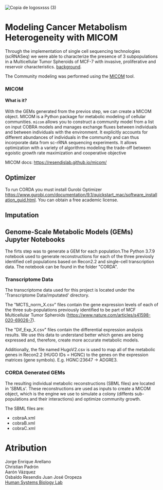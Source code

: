 ![Copia de logosxsss (3)](https://github.com/resendislab/Modeling_Heterogeneity_Cancer_Metabolism_MICOM/assets/45723112/4e369c2c-cab2-4e9f-a9b4-c2bfe2e4248a)


# Modeling Cancer Metabolism Heterogeneity with MICOM

Through the implementation of single cell sequencing technologies (scRNASeq) we were able to characterize the presence of 3 subpopulations in a Multicellular Tumor Spheroids of MCF-7 with invasive, proliferative and reservoir characteristics. [background](https://www.nature.com/articles/s41598-020-69026-7). 

The Community modeling was performed using the  [MICOM](https://journals.asm.org/doi/10.1128/mSystems.00606-19) tool.
### MICOM

#### What is it?
With the GEMs generated from the previos step, we can create a MICOM object. MICOM is a Python package for metabolic modeling of cellular communities. `micom` allows you to construct a community model from a list on input COBRA models and manages exchange fluxes between individuals and between individuals with the environment. It explicitly accounts for different abundances of individuals in the community and can thus incorporate data from sc-rRNA sequencing experiments. It allows optimization with a variety of algorithms modeling the trade-off between egoistic growth rate maximization and cooperative objective

MICOM docs: https://resendislab.github.io/micom/





## Optimizer
 To run CORDA you must install Gurobi Optimizer https://www.gurobi.com/documentation/9.1/quickstart_mac/software_installation_guid.html. You can obtain a free academic license. 

## Imputation

## Genome-Scale Metabolic Models (GEMs) Jupyter Notebooks

The firts step was to generate a GEM for each population.The Python 3.7.9 notebook used to generate reconstructions for each of the three previosly identified cell populations based on Recon2.2 and single-cell transcription data. The notebook can be found in the folder "CORDA".

### Transcriptome Data

The transcriptome data used for this project is located under the 'Transcriptome Data/imputated' directory. 

The "MCTS_norm_X.csv" files contain the gene expression levels of each of the three sub-populations previously identified to be part of MCF Multicellular Tumor Spheroids (https://www.nature.com/articles/s41598-020-69026-7). 

The "Dif_Exp_X.csv" files contain the differential expression analysis results. We use this data to understand better which genes are being expressed and, therefore, create more accurate metabolic models.

Additionally, the file named HugoV2.csv is used to map all of the metabolic genes in Recon2.2 (HUGO IDs = HGNC) to the genes on the expression matrices (gene symbols). E.g. HGNC:23647 -> ADGRE3.

### CORDA Generated GEMs 

The resulting individual metabolic reconstructions (SBML files) are located in 'SBMLs'. These reconstructions are used as inputs to create a MICOM object, which is the engine we use to simulate a colony (diffents sub-populations and their interactions) and optimize community growth. 

The SBML files are: 
 - cobraA.xml
 - cobraB.xml
 - cobraC.xml


# Atribution

Jorge Enrique Arellano\
Christian Padrón\
Aarón Vázquez\
Osbaldo Resendis
Juan José Oropeza\
[Human Systems Biology Lab](https://resendislab.github.io/)


